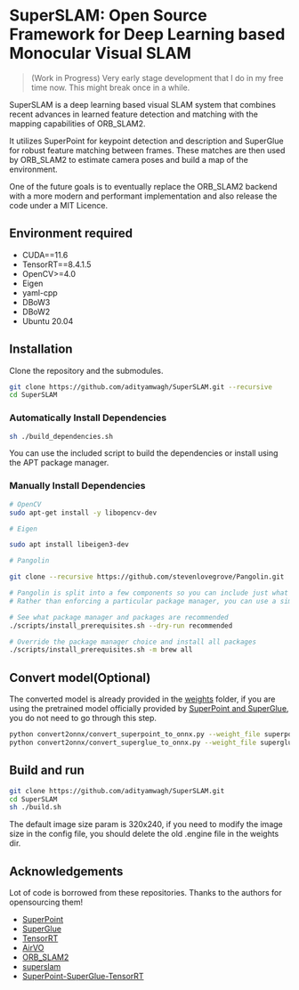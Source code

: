 # SuperSLAM: Open Source Framework for Deep Learning based Monocular Visual SLAM

> (Work in Progress) Very early stage development that I do in my free time now. This might break once in a while.
 
SuperSLAM is a deep learning based visual SLAM system that combines recent advances in learned feature detection and matching with the mapping capabilities of ORB_SLAM2. 

It utilizes SuperPoint for keypoint detection and description and SuperGlue for robust feature matching between frames. These matches are then used by ORB_SLAM2 to estimate camera poses and build a map of the environment.

One of the future goals is to eventually replace the ORB_SLAM2 backend with a more modern and performant implementation and also release the code under a MIT Licence.

## Environment required

* CUDA==11.6
* TensorRT==8.4.1.5
* OpenCV>=4.0
* Eigen
* yaml-cpp
* DBoW3
* DBoW2
* Ubuntu 20.04

## Installation

Clone the repository and the submodules.

```bash
git clone https://github.com/adityamwagh/SuperSLAM.git --recursive
cd SuperSLAM
```

### Automatically Install Dependencies

```bash
sh ./build_dependencies.sh
```

You can use the included script to build the dependencies or install using the APT package manager.

### Manually Install Dependencies

```bash
# OpenCV
sudo apt-get install -y libopencv-dev

# Eigen

sudo apt install libeigen3-dev

# Pangolin

git clone --recursive https://github.com/stevenlovegrove/Pangolin.git

# Pangolin is split into a few components so you can include just what you need. Most dependencies are optional so you can pick and mix for your needs.
# Rather than enforcing a particular package manager, you can use a simple script to generate a list of (required, recommended or all) packages for installation for that manager (e.g. apt, port, brew, dnf, pacman, vcpkg):

# See what package manager and packages are recommended
./scripts/install_prerequisites.sh --dry-run recommended

# Override the package manager choice and install all packages
./scripts/install_prerequisites.sh -m brew all
```

## Convert model(Optional)
The converted model is already provided in the [weights](./weights) folder, if you are using the pretrained model officially provided by [SuperPoint and SuperGlue](https://github.com/magicleap/SuperGluePretrainedNetwork), you do not need to go through this step.
```bash
python convert2onnx/convert_superpoint_to_onnx.py --weight_file superpoint_pth_file_path --output_dir superpoint_onnx_file_dir
python convert2onnx/convert_superglue_to_onnx.py --weight_file superglue_pth_file_path --output_dir superglue_onnx_file_dir
```

## Build and run
```bash
git clone https://github.com/adityamwagh/SuperSLAM.git
cd SuperSLAM
sh ./build.sh
```

The default image size param is 320x240, if you need to modify the image size in the config file, you should delete the old .engine file in the weights dir.

## Acknowledgements

Lot of code is borrowed from these repositories. Thanks to the authors for opensourcing them!
* [SuperPoint](https://github.com/magicleap/SuperPointPretrainedNetwork)
* [SuperGlue](https://github.com/magicleap/SuperGluePretrainedNetwork)
* [TensorRT](https://github.com/NVIDIA/TensorRT)
* [AirVO](https://github.com/xukuanHIT/AirVO)
* [ORB_SLAM2](https://github.com/raulmur/ORB_SLAM2)
* [superslam](https://github.com/klammecr/superslam)
* [SuperPoint-SuperGlue-TensorRT](https://github.com/yuefanhao/SuperPoint-SuperGlue-TensorRT)
